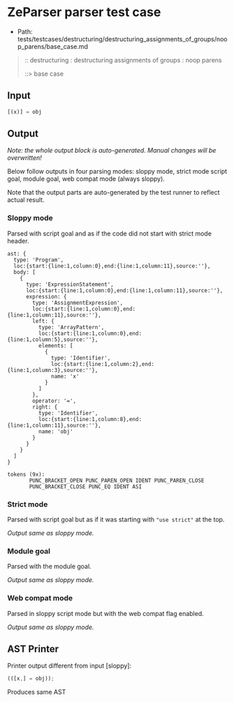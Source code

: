 # ZeParser parser test case

- Path: tests/testcases/destructuring/destructuring_assignments_of_groups/noop_parens/base_case.md

> :: destructuring : destructuring assignments of groups : noop parens
>
> ::> base case

## Input

`````js
[(x)] = obj
`````

## Output

_Note: the whole output block is auto-generated. Manual changes will be overwritten!_

Below follow outputs in four parsing modes: sloppy mode, strict mode script goal, module goal, web compat mode (always sloppy).

Note that the output parts are auto-generated by the test runner to reflect actual result.

### Sloppy mode

Parsed with script goal and as if the code did not start with strict mode header.

`````
ast: {
  type: 'Program',
  loc:{start:{line:1,column:0},end:{line:1,column:11},source:''},
  body: [
    {
      type: 'ExpressionStatement',
      loc:{start:{line:1,column:0},end:{line:1,column:11},source:''},
      expression: {
        type: 'AssignmentExpression',
        loc:{start:{line:1,column:0},end:{line:1,column:11},source:''},
        left: {
          type: 'ArrayPattern',
          loc:{start:{line:1,column:0},end:{line:1,column:5},source:''},
          elements: [
            {
              type: 'Identifier',
              loc:{start:{line:1,column:2},end:{line:1,column:3},source:''},
              name: 'x'
            }
          ]
        },
        operator: '=',
        right: {
          type: 'Identifier',
          loc:{start:{line:1,column:8},end:{line:1,column:11},source:''},
          name: 'obj'
        }
      }
    }
  ]
}

tokens (9x):
       PUNC_BRACKET_OPEN PUNC_PAREN_OPEN IDENT PUNC_PAREN_CLOSE
       PUNC_BRACKET_CLOSE PUNC_EQ IDENT ASI
`````

### Strict mode

Parsed with script goal but as if it was starting with `"use strict"` at the top.

_Output same as sloppy mode._

### Module goal

Parsed with the module goal.

_Output same as sloppy mode._

### Web compat mode

Parsed in sloppy script mode but with the web compat flag enabled.

_Output same as sloppy mode._

## AST Printer

Printer output different from input [sloppy]:

````js
(([x,] = obj));
````

Produces same AST
